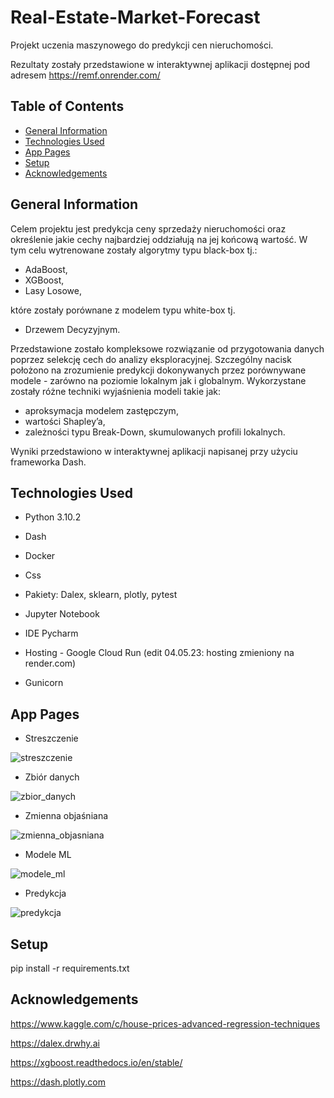 # Real-Estate-Market-Forecast
Projekt uczenia maszynowego do predykcji cen nieruchomości. 

Rezultaty zostały przedstawione w interaktywnej aplikacji dostępnej pod adresem https://remf.onrender.com/

## Table of Contents
* [General Information](#general-information)
* [Technologies Used](#technologies-used)
* [App Pages](#app-pages)
* [Setup](#setup)
* [Acknowledgements](#Acknowledgements)

## General Information

Celem projektu jest predykcja ceny sprzedaży nieruchomości oraz określenie jakie cechy najbardziej oddziałują na jej końcową wartość. 
W tym celu wytrenowane zostały algorytmy typu black-box tj.:
* AdaBoost,
* XGBoost,
* Lasy Losowe,

które zostały porównane z modelem typu white-box tj. 
* Drzewem Decyzyjnym. 

Przedstawione zostało kompleksowe rozwiązanie od przygotowania danych poprzez selekcję cech do analizy eksploracyjnej. Szczególny nacisk położono na zrozumienie predykcji dokonywanych przez porównywane modele - zarówno na poziomie lokalnym jak i globalnym. Wykorzystane zostały różne techniki wyjaśnienia modeli takie jak: 
* aproksymacja modelem zastępczym,
* wartości Shapley’a,
* zależności typu Break-Down, skumulowanych profili lokalnych.

Wyniki przedstawiono w interaktywnej aplikacji napisanej przy użyciu frameworka Dash.

## Technologies Used
* Python 3.10.2

* Dash

* Docker

* Css

* Pakiety: Dalex, sklearn, plotly, pytest

* Jupyter Notebook

* IDE Pycharm

* Hosting - Google Cloud Run (edit 04.05.23: hosting zmieniony na render.com)

* Gunicorn

## App Pages
* Streszczenie 

![streszczenie](https://user-images.githubusercontent.com/101253790/210269132-af35b9cf-f35a-4a50-91dd-7c0e52aa1b8b.jpg)

* Zbiór danych

![zbior_danych](https://user-images.githubusercontent.com/101253790/210268642-cb354ba2-15ef-40d5-bc7a-e81e508eba17.gif)


* Zmienna objaśniana

![zmienna_objasniana](https://user-images.githubusercontent.com/101253790/210268244-b51366e1-a8ef-45b0-b884-be14214dc979.gif)

* Modele ML

![modele_ml](https://user-images.githubusercontent.com/101253790/210268667-df04a2d1-b9a0-498e-a567-eeff73975389.gif)

* Predykcja

![predykcja](https://user-images.githubusercontent.com/101253790/210268678-49447a2a-8dd6-4663-8a8f-a791054a1dc9.gif)

## Setup

pip install -r requirements.txt

## Acknowledgements
https://www.kaggle.com/c/house-prices-advanced-regression-techniques

https://dalex.drwhy.ai

https://xgboost.readthedocs.io/en/stable/

https://dash.plotly.com
